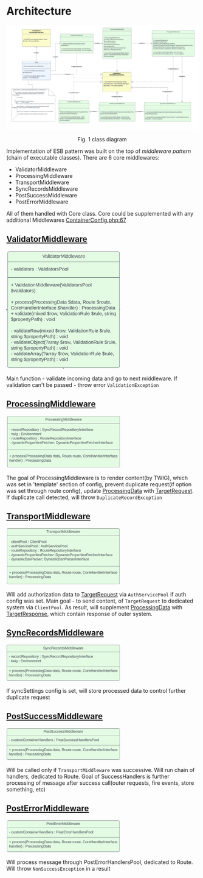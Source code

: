 # Architecture

<p align="center">
    <img src="img/arch.png" alt="">
</p>

<p align="center"> Fig. 1 class diagram</p>

Implementation of ESB pattern was built on the top of _middleware pattern_ (chain of
executable classes). There are 6 core middlewares:

- ValidatorMiddleware
- ProcessingMiddleware
- TransportMiddleware
- SyncRecordsMiddleware
- PostSuccessMiddleware
- PostErrorMiddleware

All of them handled with Core class. Core could be supplemented with any additional Middlewares [ContainerConfig.php:67](../src/ContainerConfig.php)

## [ValidatorMiddleware](../src/Middleware/Core/ValidatorMiddleware.php)

<p>
    <img src="img/02_arch_validator.png" alt="" style="width: 300px;">
</p>

Main function - validate incoming data and go to next middleware. If validation can't
be passed - throw error `ValidationException`

## [ProcessingMiddleware](../src/Middleware/Core/ProcessingMiddleware.php)

<p>
    <img src="img/02_arch_processing.png" alt="" style="width: 300px;">
</p>

The goal of ProcessingMiddleware is to render content(by TWIG), which was set in 'template' section of config, prevent duplicate
request(if option was set through route config), 
update [ProcessingData](../src/DTO/ProcessingData.php) with [TargetRequest](../src/DTO/TargetRequest.php).
If duplicate call detected, will throw `DuplicateRecordException`

## [TransportMiddleware](../src/Middleware/Core/TransportMiddleware.php)

<p>
    <img src="img/02_arch_transport.png" alt="" style="width: 300px;">
</p>

Will add authorization data to [TargetRequest](../src/DTO/TargetRequest.php) via `AuthServicePool` if auth config was set.
Main goal - to send content, of  `TargetRequest` to dedicated system via `ClientPool`. As result, will supplement
[ProcessingData](../src/DTO/ProcessingData.php) with [TargetResponse](../src/DTO/TargetResponse.php),
which contain response of outer system.

## [SyncRecordsMiddleware](../src/Middleware/Core/SyncRecordsMiddleware.php)

<p>
    <img src="img/02_arch_sync_record.png" alt="" style="width: 300px;">
</p>

If syncSettings config is set, will store processed data to control further duplicate request

## [PostSuccessMiddleware](../src/Middleware/Core/PostSuccessMiddleware.php)

<p>
    <img src="img/02_arch_post_success.png" alt="" style="width: 300px;">
</p>

Will be called only if `TransportMiddleware` was successive. Will run chain of handlers, dedicated to Route.
Goal of SuccessHandlers is further processing of message after success call(outer requests, fire events, store something, etc)

## [PostErrorMiddleware](../src/Middleware/Core/PostErrorMiddleware.php)

<p>
    <img src="img/02_arch_post_error.png" alt="" style="width: 300px;">
</p>

Will process message through PostErrorHandlersPool, dedicated to Route. Will throw `NonSuccessException` in a result